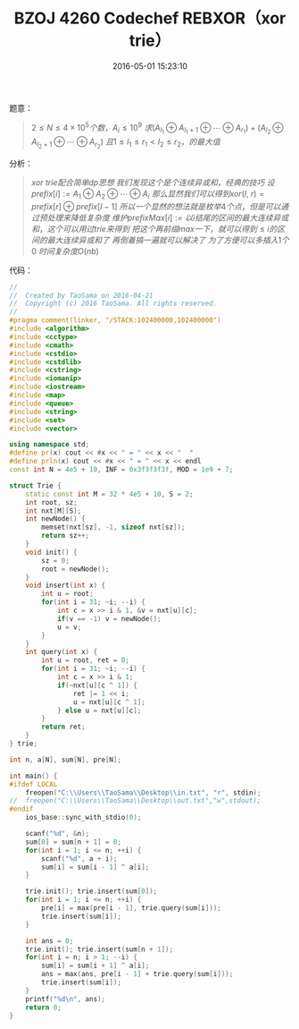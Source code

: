 ﻿---
title: BZOJ 4260 Codechef REBXOR（xor trie）
categories:
  - 技巧
  - xor
  - 
tags:
  - xor trie
  - 
date: 2016-05-01 15:23:10
toc: 
---
题意：
>$2\le N\le 4\times 10^5个数，A_i\le 10^9$
$求(A_{l_1}\oplus A_{l_1+1}\oplus\cdots\oplus A_{r_1}) + (A_{l_2}\oplus A_{l_2+1}\oplus\cdots\oplus A_{r_2})$
$且1\le l_1\le r_1 < l_2 \le r_2，的最大值$
<!-- more -->

分析：
>$xor\ trie配合简单dp思想$
$我们发现这个是个连续异或和，经典的技巧$
$设prefix[i]:=A_1\oplus A_2\oplus\cdots\oplus A_i$
$那么显然我们可以得到xor(l,\ r)=prefix[r]\oplus prefix[l-1]$
$所以一个显然的想法就是枚举4个点，但是可以通过预处理来降低复杂度$
$维护prefixMax[i]:=以i结尾的区间的最大连续异或和，这个可以用过trie来得到$
$把这个再前缀max一下，就可以得到\le i的区间的最大连续异或和了$
$再倒着搞一遍就可以解决了$
$为了方便可以多插入1个0$
$时间复杂度O(nb)$

代码：
```cpp
//
//  Created by TaoSama on 2016-04-21
//  Copyright (c) 2016 TaoSama. All rights reserved.
//
#pragma comment(linker, "/STACK:102400000,102400000")
#include <algorithm>
#include <cctype>
#include <cmath>
#include <cstdio>
#include <cstdlib>
#include <cstring>
#include <iomanip>
#include <iostream>
#include <map>
#include <queue>
#include <string>
#include <set>
#include <vector>

using namespace std;
#define pr(x) cout << #x << " = " << x << "  "
#define prln(x) cout << #x << " = " << x << endl
const int N = 4e5 + 10, INF = 0x3f3f3f3f, MOD = 1e9 + 7;

struct Trie {
    static const int M = 32 * 4e5 + 10, S = 2;
    int root, sz;
    int nxt[M][S];
    int newNode() {
        memset(nxt[sz], -1, sizeof nxt[sz]);
        return sz++;
    }
    void init() {
        sz = 0;
        root = newNode();
    }
    void insert(int x) {
        int u = root;
        for(int i = 31; ~i; --i) {
            int c = x >> i & 1, &v = nxt[u][c];
            if(v == -1) v = newNode();
            u = v;
        }
    }
    int query(int x) {
        int u = root, ret = 0;
        for(int i = 31; ~i; --i) {
            int c = x >> i & 1;
            if(~nxt[u][c ^ 1]) {
                ret |= 1 << i;
                u = nxt[u][c ^ 1];
            } else u = nxt[u][c];
        }
        return ret;
    }
} trie;

int n, a[N], sum[N], pre[N];

int main() {
#ifdef LOCAL
    freopen("C:\\Users\\TaoSama\\Desktop\\in.txt", "r", stdin);
//  freopen("C:\\Users\\TaoSama\\Desktop\\out.txt","w",stdout);
#endif
    ios_base::sync_with_stdio(0);

    scanf("%d", &n);
    sum[0] = sum[n + 1] = 0;
    for(int i = 1; i <= n; ++i) {
        scanf("%d", a + i);
        sum[i] = sum[i - 1] ^ a[i];
    }

    trie.init(); trie.insert(sum[0]);
    for(int i = 1; i <= n; ++i) {
        pre[i] = max(pre[i - 1], trie.query(sum[i]));
        trie.insert(sum[i]);
    }

    int ans = 0;
    trie.init(); trie.insert(sum[n + 1]);
    for(int i = n; i > 1; --i) {
        sum[i] = sum[i + 1] ^ a[i];
        ans = max(ans, pre[i - 1] + trie.query(sum[i]));
        trie.insert(sum[i]);
    }
    printf("%d\n", ans);
    return 0;
}

```
